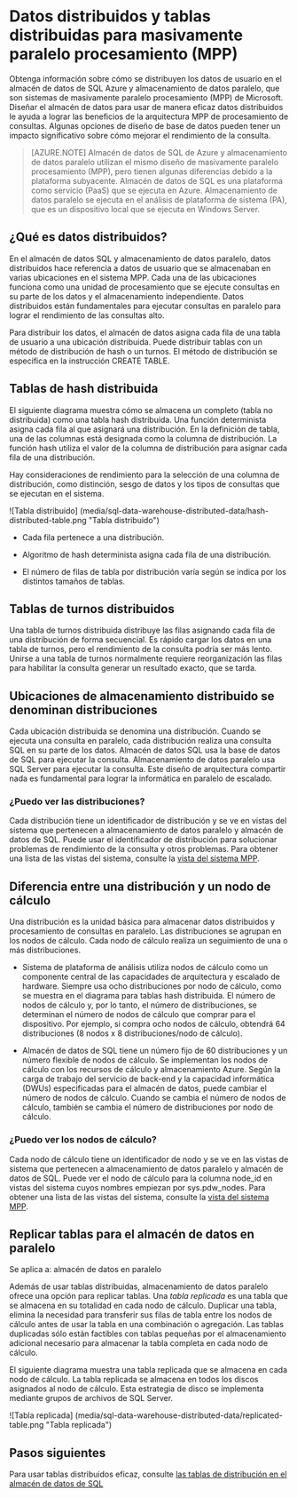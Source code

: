 <properties
   pageTitle="Los datos se distribuyen y distribuir opciones de tabla para los sistemas de masivamente paralelo procesamiento (MPP) del almacén de datos de SQL y almacenamiento de datos paralelo | Microsoft Azure"
   description="Obtenga información sobre cómo los datos se distribuyen para masivamente paralelo procesamiento (MPP) y las opciones para distribuir tablas en el almacén de datos de SQL Azure y almacenamiento de datos paralelo."
   services="sql-data-warehouse"
   documentationCenter="NA"
   authors="barbkess"
   manager="barbkess"
   editor=""/>

<tags
   ms.service="sql-data-warehouse"
   ms.devlang="NA"
   ms.topic="article"
   ms.tgt_pltfrm="NA"
   ms.workload="data-services"
   ms.date="10/10/2016"
   ms.author="barbkess"/>


# <a name="distributed-data-and-distributed-tables-for-massively-parallel-processing-mpp"></a>Datos distribuidos y tablas distribuidas para masivamente paralelo procesamiento (MPP)

Obtenga información sobre cómo se distribuyen los datos de usuario en el almacén de datos de SQL Azure y almacenamiento de datos paralelo, que son sistemas de masivamente paralelo procesamiento (MPP) de Microsoft. Diseñar el almacén de datos para usar de manera eficaz datos distribuidos le ayuda a lograr las beneficios de la arquitectura MPP de procesamiento de consultas. Algunas opciones de diseño de base de datos pueden tener un impacto significativo sobre cómo mejorar el rendimiento de la consulta.  

>[AZURE.NOTE] Almacén de datos de SQL de Azure y almacenamiento de datos paralelo utilizan el mismo diseño de masivamente paralelo procesamiento (MPP), pero tienen algunas diferencias debido a la plataforma subyacente. Almacén de datos de SQL es una plataforma como servicio (PaaS) que se ejecuta en Azure. Almacenamiento de datos paralelo se ejecuta en el análisis de plataforma de sistema (PA), que es un dispositivo local que se ejecuta en Windows Server.

## <a name="what-is-distributed-data"></a>¿Qué es datos distribuidos?

En el almacén de datos SQL y almacenamiento de datos paralelo, datos distribuidos hace referencia a datos de usuario que se almacenaban en varias ubicaciones en el sistema MPP. Cada una de las ubicaciones funciona como una unidad de procesamiento que se ejecute consultas en su parte de los datos y el almacenamiento independiente. Datos distribuidos están fundamentales para ejecutar consultas en paralelo para lograr el rendimiento de las consultas alto.

Para distribuir los datos, el almacén de datos asigna cada fila de una tabla de usuario a una ubicación distribuida.  Puede distribuir tablas con un método de distribución de hash o un turnos. El método de distribución se especifica en la instrucción CREATE TABLE. 

## <a name="hash-distributed-tables"></a>Tablas de hash distribuida
  
El siguiente diagrama muestra cómo se almacena un completo (tabla no distribuida) como una tabla hash distribuida. Una función determinista asigna cada fila al que asignará una distribución. En la definición de tabla, una de las columnas está designada como la columna de distribución. La función hash utiliza el valor de la columna de distribución para asignar cada fila de una distribución.

Hay consideraciones de rendimiento para la selección de una columna de distribución, como distinción, sesgo de datos y los tipos de consultas que se ejecutan en el sistema.
  
![Tabla distribuido] (media/sql-data-warehouse-distributed-data/hash-distributed-table.png "Tabla distribuido")  
  
-   Cada fila pertenece a una distribución.  
  
-   Algoritmo de hash determinista asigna cada fila de una distribución.  
  
-   El número de filas de tabla por distribución varía según se indica por los distintos tamaños de tablas.

## <a name="round-robin-distributed-tables"></a>Tablas de turnos distribuidos

Una tabla de turnos distribuida distribuye las filas asignando cada fila de una distribución de forma secuencial. Es rápido cargar los datos en una tabla de turnos, pero el rendimiento de la consulta podría ser más lento.  Unirse a una tabla de turnos normalmente requiere reorganización las filas para habilitar la consulta generar un resultado exacto, que se tarda.

## <a name="distributed-storage-locations-are-called-distributions"></a>Ubicaciones de almacenamiento distribuido se denominan distribuciones

Cada ubicación distribuida se denomina una distribución. Cuando se ejecuta una consulta en paralelo, cada distribución realiza una consulta SQL en su parte de los datos. Almacén de datos SQL usa la base de datos de SQL para ejecutar la consulta. Almacenamiento de datos paralelo usa SQL Server para ejecutar la consulta. Este diseño de arquitectura compartir nada es fundamental para lograr la informática en paralelo de escalado.

### <a name="can-i-view-the-distributions"></a>¿Puedo ver las distribuciones?

Cada distribución tiene un identificador de distribución y se ve en vistas del sistema que pertenecen a almacenamiento de datos paralelo y almacén de datos de SQL. Puede usar el identificador de distribución para solucionar problemas de rendimiento de la consulta y otros problemas. Para obtener una lista de las vistas del sistema, consulte la [vista del sistema MPP](sql-data-warehouse-reference-tsql-statements.md).

## <a name="difference-between-a-distribution-and-a-compute-node"></a>Diferencia entre una distribución y un nodo de cálculo

Una distribución es la unidad básica para almacenar datos distribuidos y procesamiento de consultas en paralelo. Las distribuciones se agrupan en los nodos de cálculo. Cada nodo de cálculo realiza un seguimiento de una o más distribuciones.  

-   Sistema de plataforma de análisis utiliza nodos de cálculo como un componente central de las capacidades de arquitectura y escalado de hardware. Siempre usa ocho distribuciones por nodo de cálculo, como se muestra en el diagrama para tablas hash distribuida. El número de nodos de cálculo y, por lo tanto, el número de distribuciones, se determinan el número de nodos de cálculo que comprar para el dispositivo. Por ejemplo, si compra ocho nodos de cálculo, obtendrá 64 distribuciones (8 nodos x 8 distribuciones/nodo de cálculo). 

-   Almacén de datos de SQL tiene un número fijo de 60 distribuciones y un número flexible de nodos de cálculo. Se implementan los nodos de cálculo con los recursos de cálculo y almacenamiento Azure. Según la carga de trabajo del servicio de back-end y la capacidad informática (DWUs) especificadas para el almacén de datos, puede cambiar el número de nodos de cálculo. Cuando se cambia el número de nodos de cálculo, también se cambia el número de distribuciones por nodo de cálculo. 

### <a name="can-i-view-the-compute-nodes"></a>¿Puedo ver los nodos de cálculo?

Cada nodo de cálculo tiene un identificador de nodo y se ve en las vistas de sistema que pertenecen a almacenamiento de datos paralelo y almacén de datos de SQL.  Puede ver el nodo de cálculo para la columna node_id en vistas del sistema cuyos nombres empiezan por sys.pdw_nodes. Para obtener una lista de las vistas del sistema, consulte la [vista del sistema MPP](sql-data-warehouse-reference-tsql-statements.md).

## <a name="Replicated"></a>Replicar tablas para el almacén de datos en paralelo 
  
Se aplica a: almacén de datos en paralelo

Además de usar tablas distribuidas, almacenamiento de datos paralelo ofrece una opción para replicar tablas. Una *tabla replicada* es una tabla que se almacena en su totalidad en cada nodo de cálculo. Duplicar una tabla, elimina la necesidad para transferir sus filas de tabla entre los nodos de cálculo antes de usar la tabla en una combinación o agregación. Las tablas duplicadas sólo están factibles con tablas pequeñas por el almacenamiento adicional necesario para almacenar la tabla completa en cada nodo de cálculo.  
  
El siguiente diagrama muestra una tabla replicada que se almacena en cada nodo de cálculo. La tabla replicada se almacena en todos los discos asignados al nodo de cálculo. Esta estrategia de disco se implementa mediante grupos de archivos de SQL Server.  
  
![Tabla replicada] (media/sql-data-warehouse-distributed-data/replicated-table.png "Tabla replicada") 
  
## <a name="next-steps"></a>Pasos siguientes
  
Para usar tablas distribuidos eficaz, consulte [las tablas de distribución en el almacén de datos de SQL](sql-data-warehouse-tables-distribute.md)  
  



  
